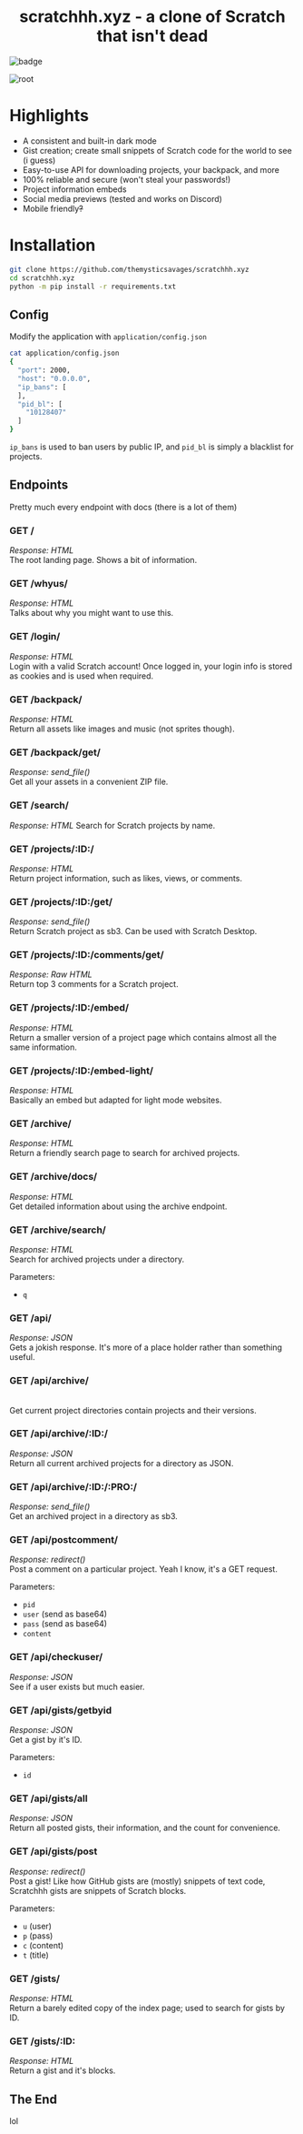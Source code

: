 <h1 align='center'>scratchhh.xyz - a clone of Scratch that isn't dead</h1>

![badge](https://img.shields.io/codacy/grade/a69a147a35534c83bc02a32687fa80da)

![root](https://raw.githubusercontent.com/ajskateboarder/stuff/main/scratchhh.web/scratchhh.web.png)

# Highlights
  - A consistent and built-in dark mode
  - Gist creation; create small snippets of Scratch code for the world to see (i guess)
  - Easy-to-use API for downloading projects, your backpack, and more
  - 100% reliable and secure (won't steal your passwords!)
  - Project information embeds
  - Social media previews (tested and works on Discord)
  - Mobile friendly~~?~~

# Installation
```bash
git clone https://github.com/themysticsavages/scratchhh.xyz
cd scratchhh.xyz
python -m pip install -r requirements.txt
```

## Config
Modify the application with `application/config.json`
```bash
cat application/config.json
{
  "port": 2000,
  "host": "0.0.0.0",
  "ip_bans": [
  ],
  "pid_bl": [
    "10128407"
  ]
}
```
`ip_bans` is used to ban users by public IP, and `pid_bl` is simply a blacklist for projects.

## Endpoints
Pretty much every endpoint with docs (there is a lot of them)

### GET /

*Response: HTML*
<br>
The root landing page. Shows a bit of information.

### GET /whyus/

*Response: HTML*
<br>
Talks about why you might want to use this.

### GET /login/

*Response: HTML*
<br>
Login with a valid Scratch account! Once logged in, your login info is stored as cookies and is used when required.

### GET /backpack/

*Response: HTML*
<br>
Return all assets like images and music (not sprites though).

### GET /backpack/get/

*Response: send_file()*
<br>
Get all your assets in a convenient ZIP file.

### GET /search/

*Response: HTML*
Search for Scratch projects by name.

### GET /projects/:ID:/

*Response: HTML*
<br>
Return project information, such as likes, views, or comments.

### GET /projects/:ID:/get/

*Response: send_file()*
<br>
Return Scratch project as sb3. Can be used with Scratch Desktop.

### GET /projects/:ID:/comments/get/

*Response: Raw HTML*
<br>
Return top 3 comments for a Scratch project.

### GET /projects/:ID:/embed/

*Response: HTML*
<br>
Return a smaller version of a project page which contains almost all the same information.

### GET /projects/:ID:/embed-light/

*Response: HTML*
<br>
Basically an embed but adapted for light mode websites.

### GET /archive/

*Response: HTML*
<br>
Return a friendly search page to search for archived projects.

### GET /archive/docs/

*Response: HTML*
<br>
Get detailed information about using the archive endpoint.

### GET /archive/search/

*Response: HTML*
<br>
Search for archived projects under a directory.

Parameters:
 - `q`

### GET /api/

*Response: JSON*
<br>
Gets a jokish response. It's more of a place holder rather than something useful.

### GET /api/archive/
<br>
Get current project directories contain projects and their versions.

### GET /api/archive/:ID:/

*Response: JSON*
<br>
Return all current archived projects for a directory as JSON.

### GET /api/archive/:ID:/:PRO:/

*Response: send_file()*
<br>
Get an archived project in a directory as sb3.

### GET /api/postcomment/

*Response: redirect()*
<br>
Post a comment on a particular project.
Yeah I know, it's a GET request.

Parameters:
 - `pid`
 - `user` (send as base64)
 - `pass` (send as base64)
 - `content`

### GET /api/checkuser/

*Response: JSON*
<br>
See if a user exists but much easier.

### GET /api/gists/getbyid

*Response: JSON*
<br>
Get a gist by it's ID.

Parameters:
  - `id`

### GET /api/gists/all

*Response: JSON*
<br>
Return all posted gists, their information, and the count for convenience.

### GET /api/gists/post

*Response: redirect()*
<br>
Post a gist! Like how GitHub gists are (mostly) snippets of text code, Scratchhh gists are snippets of Scratch blocks.

Parameters:
  - `u` (user)
  - `p` (pass)
  - `c` (content)
  - `t` (title)

### GET /gists/

*Response: HTML*
<br>
Return a barely edited copy of the index page; used to search for gists by ID.

### GET /gists/:ID:

*Response: HTML*
<br>
Return a gist and it's blocks.

## The End
lol
